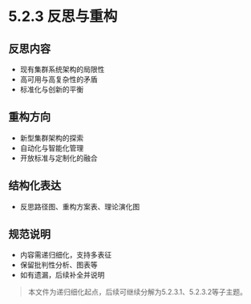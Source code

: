 # 5.2.3 反思与重构

## 反思内容

- 现有集群系统架构的局限性
- 高可用与高复杂性的矛盾
- 标准化与创新的平衡

## 重构方向

- 新型集群架构的探索
- 自动化与智能化管理
- 开放标准与定制化的融合

## 结构化表达

- 反思路径图、重构方案表、理论演化图

## 规范说明

- 内容需递归细化，支持多表征
- 保留批判性分析、图表等
- 如有遗漏，后续补全并说明

> 本文件为递归细化起点，后续可继续分解为5.2.3.1、5.2.3.2等子主题。
